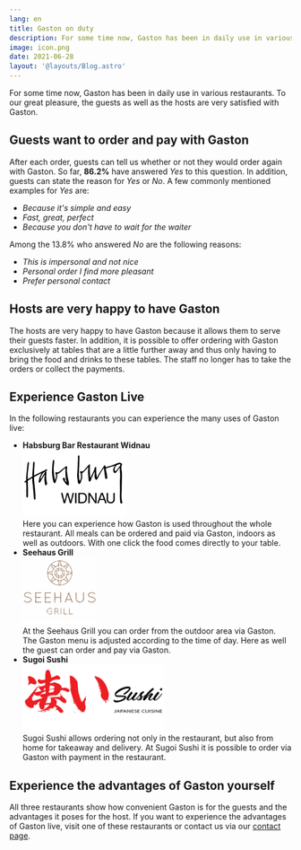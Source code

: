 ```yaml
---
lang: en
title: Gaston on duty
description: For some time now, Gaston has been in daily use in various restaurants. To our great pleasure, the guests as well as the hosts are very satisfied with Gaston.
image: icon.png
date: 2021-06-28
layout: '@layouts/Blog.astro'
---
```


For some time now, Gaston has been in daily use in various restaurants. To our great pleasure, the guests as well as the hosts are very satisfied with Gaston.

## Guests want to order and pay with Gaston

After each order, guests can tell us whether or not they would order again with Gaston. So far, **86.2%** have answered _Yes_ to this question. In addition, guests can state the reason for _Yes_ or _No_. A few commonly mentioned examples for _Yes_ are:

- _Because it's simple and easy_
- _Fast, great, perfect_
- _Because you don't have to wait for the waiter_

Among the 13.8% who answered _No_ are the following reasons:

- _This is impersonal and not nice_
- _Personal order I find more pleasant_
- _Prefer personal contact_

## Hosts are very happy to have Gaston

The hosts are very happy to have Gaston because it allows them to serve their guests faster. In addition, it is possible to offer ordering with Gaston exclusively at tables that are a little further away and thus only having to bring the food and drinks to these tables. The staff no longer has to take the orders or collect the payments.

## Experience Gaston Live

In the following restaurants you can experience the many uses of Gaston live:

- **Habsburg Bar Restaurant Widnau**  
  ![Habsburg Bar Logo](./habsburg.png)  
  Here you can experience how Gaston is used throughout the whole restaurant. All meals can be ordered and paid via Gaston, indoors as well as outdoors. With one click the food comes directly to your table.
- **Seehaus Grill**  
  ![Seehaus Grill](./seehaus-grill.png)  
  At the Seehaus Grill you can order from the outdoor area via Gaston. The Gaston menu is adjusted according to the time of day. Here as well the guest can order and pay via Gaston.
- **Sugoi Sushi**  
  ![Sugoi Sushi Logo](./sugoi-sushi.png)  
  Sugoi Sushi allows ordering not only in the restaurant, but also from home for takeaway and delivery. At Sugoi Sushi it is possible to order via Gaston with payment in the restaurant.

## Experience the advantages of Gaston yourself

All three restaurants show how convenient Gaston is for the guests and the advantages it poses for the host. If you want to experience the advantages of Gaston live, visit one of these restaurants or contact us via our [contact page](/en/contact/).
